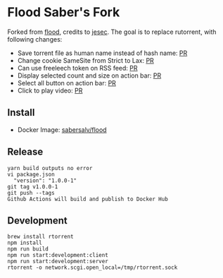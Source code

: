 # Flood Saber's Fork

Forked from [flood](https://github.com/jesec/flood), credits to [jesec](https://github.com/jesec). The goal is to replace rutorrent, with following changes:

- Save torrent file as human name instead of hash name: [PR](https://github.com/sabersalv/flood/pull/3)
- Change cookie SameSite from Strict to Lax: [PR](https://github.com/sabersalv/flood/pull/4)
- Can use freeleech token on RSS feed: [PR](https://github.com/sabersalv/flood/pull/5)
- Display selected count and size on action bar: [PR](https://github.com/sabersalv/flood/pull/9)
- Select all button on action bar: [PR](https://github.com/sabersalv/flood/pull/10)
- Click to play video: [PR](https://github.com/sabersalv/flood/pull/11)

## Install

- Docker Image: [sabersalv/flood](https://hub.docker.com/r/sabersalv/flood/)

## Release

```
yarn build outputs no error
vi package.json
  "version": "1.0.0-1"
git tag v1.0.0-1
git push --tags
Github Actions will build and publish to Docker Hub
```

## Development

```
brew install rtorrent
npm install
npm run build
npm run start:development:client
npm run start:development:server
rtorrent -o network.scgi.open_local=/tmp/rtorrent.sock
```

